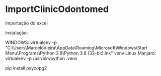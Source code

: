 # ImportClinicOdontomed
importação do excel 


Instalação:

WINDOWS:  virtualenv -p "C:\Users\MarceloVieira\AppData\Roaming\Microsoft\Windows\Start Menu\Programs\Python 3.8\Python 3.8 (32-bit).lnk" venv
Linux Manjaro: virtualenv -p /usr/bin/python .venv

pip install psycopg2